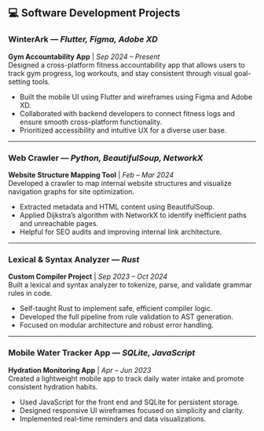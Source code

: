 ## 💻 Software Development Projects

### WinterArk — *Flutter, Figma, Adobe XD*   
**Gym Accountability App** | *Sep 2024 – Present*  
Designed a cross-platform fitness accountability app that allows users to track gym progress, log workouts, and stay consistent through visual goal-setting tools.

- Built the mobile UI using Flutter and wireframes using Figma and Adobe XD.
- Collaborated with backend developers to connect fitness logs and ensure smooth cross-platform functionality.
- Prioritized accessibility and intuitive UX for a diverse user base.

---

### Web Crawler — *Python, BeautifulSoup, NetworkX*  
**Website Structure Mapping Tool** | *Feb – Mar 2024*  
Developed a crawler to map internal website structures and visualize navigation graphs for site optimization.

- Extracted metadata and HTML content using BeautifulSoup.
- Applied Dijkstra’s algorithm with NetworkX to identify inefficient paths and unreachable pages.
- Helpful for SEO audits and improving internal link architecture.

---

### Lexical & Syntax Analyzer — *Rust*  
**Custom Compiler Project** | *Sep 2023 – Oct 2024*  
Built a lexical and syntax analyzer to tokenize, parse, and validate grammar rules in code.

- Self-taught Rust to implement safe, efficient compiler logic.
- Developed the full pipeline from rule validation to AST generation.
- Focused on modular architecture and robust error handling.

---

### Mobile Water Tracker App — *SQLite, JavaScript*  
**Hydration Monitoring App** | *Apr – Jun 2023*  
Created a lightweight mobile app to track daily water intake and promote consistent hydration habits.

- Used JavaScript for the front end and SQLite for persistent storage.
- Designed responsive UI wireframes focused on simplicity and clarity.
- Implemented real-time reminders and data visualizations.
